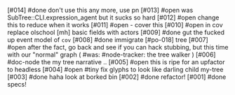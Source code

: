 [#014]       #done don't use this any more, use pn
[#013] #open was SubTree::CLI.expression_agent  but it sucks so hard
[#012] #open change this to reduce when it works
[#011] #open - cover this
[#010] #open in cov replace olschool [mh] basic fields with actors
[#009]       #done gut the fucked up event model of `cov`
[#008]       #done immigrate [#po-018] tree
[#007] #open after the fact, go back and see if you can hack stubbing,
               but this time with our "normal" graph
             ( #was: #node-tracker: the tree walker )
[#006]       #doc-node the my tree narrative ..
[#005] #open this is ripe for an upfactor to headless
[#004] #open #tiny fix glyphs to look like darling child my-tree
[#003]       #done haha look at borked bin
[#002]       #done refactor!
[#001]       #done specs!
